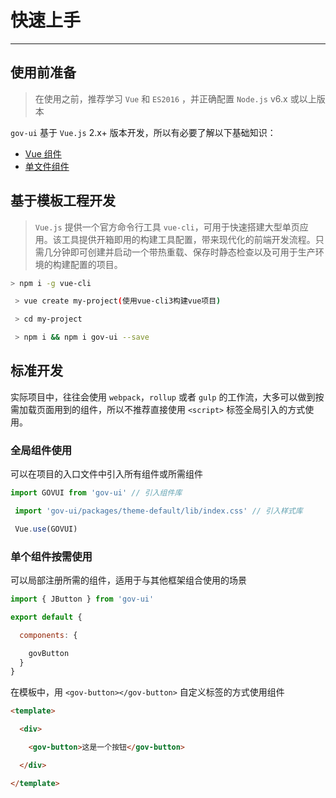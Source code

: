 <!--
 * @Author: your name
 * @Date: 2020-11-24 16:21:57
 * @LastEditTime: 2020-11-25 11:33:54
 * @LastEditors: Please set LastEditors
 * @Description: In User Settings Edit
 * @FilePath: /gov-cw-design-vue/examples/docs/start.md
-->

# 快速上手

----

## 使用前准备

> 在使用之前，推荐学习 `Vue` 和 `ES2016` ，并正确配置 `Node.js` v6.x 或以上版本

`gov-ui` 基于 `Vue.js` 2.x+ 版本开发，所以有必要了解以下基础知识：
- [Vue 组件](https://cn.vuejs.org/v2/guide/components.html)
- [单文件组件](https://cn.vuejs.org/v2/guide/single-file-components.html)

## 基于模板工程开发

> `Vue.js` 提供一个官方命令行工具 `vue-cli`，可用于快速搭建大型单页应用。该工具提供开箱即用的构建工具配置，带来现代化的前端开发流程。只需几分钟即可创建并启动一个带热重载、保存时静态检查以及可用于生产环境的构建配置的项目。

```bash
> npm i -g vue-cli

 > vue create my-project(使用vue-cli3构建vue项目)

 > cd my-project

 > npm i && npm i gov-ui --save
```

## 标准开发

实际项目中，往往会使用 `webpack`，`rollup` 或者 `gulp` 的工作流，大多可以做到按需加载页面用到的组件，所以不推荐直接使用 `<script>` 标签全局引入的方式使用。

### 全局组件使用

可以在项目的入口文件中引入所有组件或所需组件

```js
import GOVUI from 'gov-ui' // 引入组件库

 import 'gov-ui/packages/theme-default/lib/index.css' // 引入样式库

 Vue.use(GOVUI)
```

### 单个组件按需使用

可以局部注册所需的组件，适用于与其他框架组合使用的场景

```js
import { JButton } from 'gov-ui'

export default {

  components: {

    govButton
  }
}
```

在模板中，用 `<gov-button></gov-button>` 自定义标签的方式使用组件

```html
<template>

  <div>

    <gov-button>这是一个按钮</gov-button>

  </div>

</template>
```

